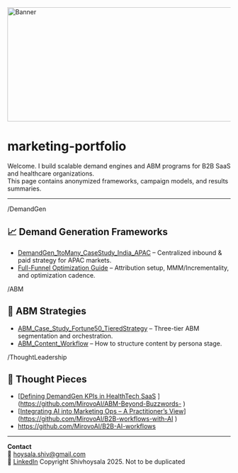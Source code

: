<img width="654" height="258" alt="Banner" src="https://github.com/user-attachments/assets/f3bd05d4-3588-447e-a231-d8b6b99a683f" />


# marketing-portfolio

Welcome. I build scalable demand engines and ABM programs for B2B SaaS and healthcare organizations.  
This page contains anonymized frameworks, campaign models, and results summaries.  

---
/DemandGen
## 📈 Demand Generation Frameworks  
- [DemandGen_1toMany_CaseStudy_India_APAC](https://github.com/MirovoAI/DemandGen_1toMany_CaseStudy_India_APAC.md ) – Centralized inbound & paid strategy for APAC markets.  
- [Full-Funnel Optimization Guide](link) – Attribution setup, MMM/Incrementality, and optimization cadence.

/ABM
## 🎯 ABM Strategies  
- [ABM_Case_Study_Fortune50_TieredStrategy](https://github.com/MirovoAI/ABM_Case_Study_Fortune50_TieredStrategy.md) – Three-tier ABM segmentation and orchestration.  
- [ABM_Content_Workflow](link) – How to structure content by persona stage.  

/ThoughtLeadership
## 🧠 Thought Pieces  
- [[Defining DemandGen KPIs in HealthTech SaaS](link) ](https://github.com/MirovoAI/ABM-Beyond-Buzzwords- ) 
- [[Integrating AI into Marketing Ops – A Practitioner’s View](link)](https://github.com/MirovoAI/B2B-workflows-with-AI )
- https://github.com/MirovoAI/B2B-AI-workflows 

---

**Contact**  
📧 hoysala.shiv@gmail.com  
🔗 [LinkedIn](https://linkedin.com/in/shivhoysala)
Copyright Shivhoysala 2025. Not to be duplicated
